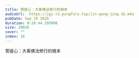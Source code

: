 ```yaml
---
title: 菩提心：大乘佛法修行的根本
audioUrl:  https://jgj-r2.pingfury.top/jin-gang-jing-16.m4a
pubDate: Sep 29 2024
duration: 0:20:44.295000
size: 20026
cover: ""
index: 16
---
```

菩提心：大乘佛法修行的根本